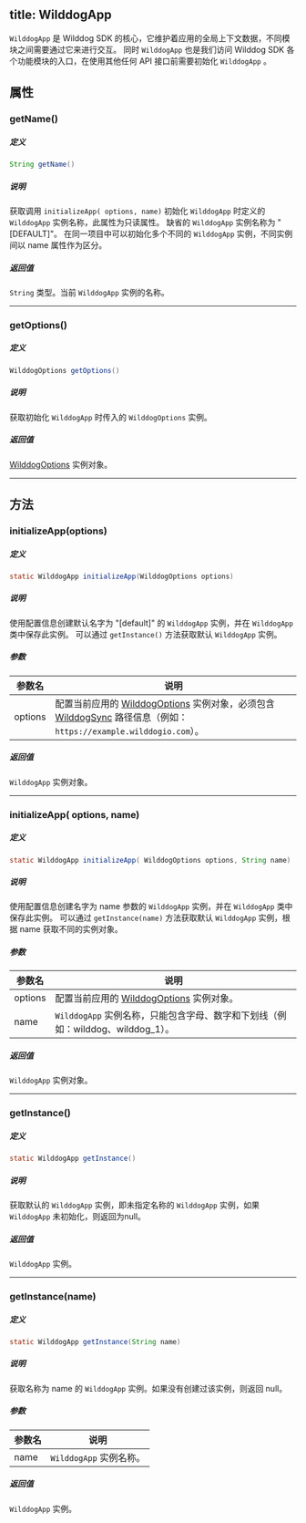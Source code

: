 title:  WilddogApp
---
`WilddogApp` 是 Wilddog SDK 的核心，它维护着应用的全局上下文数据，不同模块之间需要通过它来进行交互。
同时 `WilddogApp` 也是我们访问 Wilddog SDK 各个功能模块的入口，在使用其他任何 API 接口前需要初始化 `WilddogApp` 。

## 属性

### getName()
##### 定义

```java
String getName()
```

##### 说明

获取调用 `initializeApp( options, name)` 初始化 `WilddogApp` 时定义的 `WilddogApp` 实例名称，此属性为只读属性。
缺省的 `WilddogApp` 实例名称为 "[DEFAULT]"。
在同一项目中可以初始化多个不同的 `WilddogApp` 实例，不同实例间以 name 属性作为区分。


##### 返回值

`String` 类型。当前 `WilddogApp` 实例的名称。
</br>

--- 
### getOptions()

##### 定义

```java
WilddogOptions getOptions()
```

##### 说明

获取初始化 `WilddogApp` 时传入的 `WilddogOptions` 实例。

##### 返回值
[WilddogOptions](/sync/Java/api/WilddogOptions.html) 实例对象。
</br>

--- 

## 方法

### initializeApp(options)
##### 定义

```java
static WilddogApp initializeApp(WilddogOptions options)
```

##### 说明

使用配置信息创建默认名字为 "[default]" 的 `WilddogApp` 实例，并在 `WilddogApp` 类中保存此实例。
可以通过 `getInstance()` 方法获取默认 `WilddogApp` 实例。


##### 参数

参数名 | 说明
--- | ---
options | 配置当前应用的 [WilddogOptions](/sync/Java/api/WilddogOptions.html) 实例对象，必须包含 [WilddogSync](/sync/Java/api/WilddogSync.html) 路径信息（例如：`https://example.wilddogio.com`）。

##### 返回值
`WilddogApp` 实例对象。
</br>

--- 
### initializeApp( options, name)
##### 定义

```java
static WilddogApp initializeApp( WilddogOptions options, String name)
```

##### 说明

使用配置信息创建名字为 name 参数的 `WilddogApp` 实例，并在 `WilddogApp` 类中保存此实例。
可以通过 `getInstance(name)` 方法获取默认 `WilddogApp` 实例，根据 name 获取不同的实例对象。

##### 参数

参数名 | 说明
--- | ---
options | 配置当前应用的 [WilddogOptions](/sync/Java/api/WilddogOptions.html) 实例对象。
name | `WilddogApp` 实例名称，只能包含字母、数字和下划线（例如：wilddog、wilddog_1）。

##### 返回值
`WilddogApp` 实例对象。
</br>

--- 

### getInstance()
##### 定义

```java
static WilddogApp getInstance()
```

##### 说明

获取默认的 `WilddogApp` 实例，即未指定名称的 `WilddogApp` 实例，如果 `WilddogApp` 未初始化，则返回为null。

##### 返回值

`WilddogApp` 实例。
</br>

--- 

### getInstance(name)
##### 定义

```java
static WilddogApp getInstance(String name)
```

##### 说明

获取名称为 name 的 `WilddogApp` 实例。如果没有创建过该实例，则返回 null。

##### 参数


参数名 | 说明
--- | ---
name | `WilddogApp` 实例名称。

##### 返回值

`WilddogApp` 实例。
</br>




    


